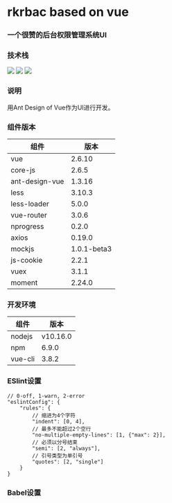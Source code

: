 # rkrbac based on vue
### 一个很赞的后台权限管理系统UI

### 技术栈

<p>
  <img src="https://img.shields.io/badge/Vue-2.6.10-brightgreen.svg">
  <img src="https://img.shields.io/badge/Ant%20Design%20of%20Vue-1.3.16-brightgreen">
  <img src="https://img.shields.io/badge/Vue%20CLI-3.8.2-brightgreen">
</p>

### 说明
用Ant Design of Vue作为UI进行开发。
### 组件版本

| 组件 | 版本 |
|----------|----------|
| vue | 2.6.10 |
| core-js | 2.6.5 |
| ant-design-vue | 1.3.16 |
| less | 3.10.3 |
| less-loader | 5.0.0 |
| vue-router | 3.0.6 |
| nprogress | 0.2.0 |
| axios | 0.19.0 |
| mockjs | 1.0.1-beta3 |
| js-cookie | 2.2.1 |
| vuex | 3.1.1 |
| moment | 2.24.0 |

### 开发环境

| 组件 | 版本 |
|----------|----------|
| nodejs | v10.16.0 |
| npm | 6.9.0 |
| vue-cli | 3.8.2 |

### ESlint设置

```
// 0-off, 1-warn, 2-error
"eslintConfig": {
    "rules": {
        // 缩进为4个字符
        "indent": [0, 4],
        // 最多不能超过2个空行
        "no-multiple-empty-lines": [1, {"max": 2}],
        // 必须以分号结束
        "semi": [2, "always"],
        // 引号类型为单引号
        "quotes": [2, "single"]
    }
}
```


### Babel设置
